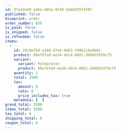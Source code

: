 ```yaml
---
id: 97a43e89-adba-465a-9f39-8ab6335f4f07
published: false
blueprint: order
order_number: 659
is_paid: false
is_shipped: false
is_refunded: false
items:
  -
    id: 29c0e7b9-a160-47e4-9863-fd86119a9b01
    product: 66e767a9-ee34-4dc4-8681-d09bb59f0cf5
    variant:
      variant: Polmaraton
      product: 66e767a9-ee34-4dc4-8681-d09bb59f0cf5
    quantity: 1
    total: 3500
    tax:
      amount: 0
      rate: 0
      price_includes_tax: true
    metadata: {  }
grand_total: 3500
items_total: 3500
tax_total: 0
shipping_total: 0
coupon_total: 0
---
```

